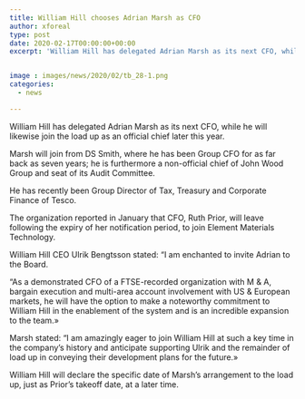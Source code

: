 ```yaml
---
title: William Hill chooses Adrian Marsh as CFO
author: xforeal 
type: post
date: 2020-02-17T00:00:00+00:00
excerpt: 'William Hill has delegated Adrian Marsh as its next CFO, while he will likewise join the board as an official chief later this year '


image : images/news/2020/02/tb_28-1.png
categories:
  - news

---
```

William Hill has delegated Adrian Marsh as its next CFO, while he will likewise join the load up as an official chief later this year.

Marsh will join from DS Smith, where he has been Group CFO for as far back as seven years; he is furthermore a non-official chief of John Wood Group and seat of its Audit Committee.&nbsp;

He has recently been Group Director of Tax, Treasury and Corporate Finance of Tesco.&nbsp;

The organization reported in January that CFO, Ruth Prior, will leave following the expiry of her notification period, to join Element Materials Technology.

William Hill CEO Ulrik Bengtsson stated: &ldquo;I am enchanted to invite Adrian to the Board.

&ldquo;As a demonstrated CFO of a FTSE-recorded organization with M & A, bargain execution and multi-area account involvement with US & European markets, he will have the option to make a noteworthy commitment to William Hill in the enablement of the system and is an incredible expansion to the team.&#187;

Marsh stated: &ldquo;I am amazingly eager to join William Hill at such a key time in the company&rsquo;s history and anticipate supporting Ulrik and the remainder of load up in conveying their development plans for the future.&#187;

William Hill will declare the specific date of Marsh&rsquo;s arrangement to the load up, just as Prior&rsquo;s takeoff date, at a later time.